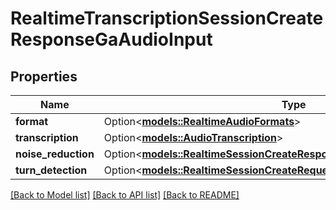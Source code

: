 # RealtimeTranscriptionSessionCreateResponseGaAudioInput

## Properties

Name | Type | Description | Notes
------------ | ------------- | ------------- | -------------
**format** | Option<[**models::RealtimeAudioFormats**](RealtimeAudioFormats.md)> |  | [optional]
**transcription** | Option<[**models::AudioTranscription**](AudioTranscription.md)> |  | [optional]
**noise_reduction** | Option<[**models::RealtimeSessionCreateResponseAudioInputNoiseReduction**](RealtimeSessionCreateResponse_audio_input_noise_reduction.md)> |  | [optional]
**turn_detection** | Option<[**models::RealtimeSessionCreateRequestTurnDetection**](RealtimeSessionCreateRequest_turn_detection.md)> |  | [optional]

[[Back to Model list]](../README.md#documentation-for-models) [[Back to API list]](../README.md#documentation-for-api-endpoints) [[Back to README]](../README.md)


